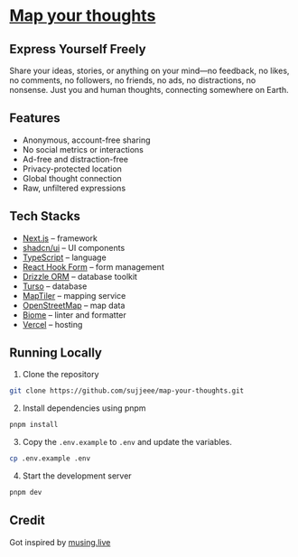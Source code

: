 # [Map your thoughts](https://map-your-thoughts.vercel.app)

<kbd>
<!-- video -->
</kbd>

## Express Yourself Freely

Share your ideas, stories, or anything on your mind—no feedback, no likes, no comments, no followers, no friends, no ads, no distractions, no nonsense. Just you and human thoughts, connecting somewhere on Earth.

## Features

- Anonymous, account-free sharing
- No social metrics or interactions
- Ad-free and distraction-free
- Privacy-protected location
- Global thought connection
- Raw, unfiltered expressions

## Tech Stacks

- [Next.js](https://nextjs.org/) – framework
- [shadcn/ui](https://ui.shadcn.com/) – UI components
- [TypeScript](https://www.typescriptlang.org/) – language
- [React Hook Form](https://react-hook-form.com/) – form management
- [Drizzle ORM](https://orm.drizzle.team/) – database toolkit
- [Turso](https://turso.tech/) – database
- [MapTiler](https://www.maptiler.com/) – mapping service
- [OpenStreetMap](https://www.openstreetmap.org/) – map data
- [Biome](https://biomejs.dev/) – linter and formatter
- [Vercel](https://vercel.com/) – hosting

## Running Locally

1. Clone the repository

```bash
git clone https://github.com/sujjeee/map-your-thoughts.git
```

2. Install dependencies using pnpm

```bash
pnpm install
```

3. Copy the `.env.example` to `.env` and update the variables.

```bash
cp .env.example .env
```

4. Start the development server

```bash
pnpm dev
```

## Credit

Got inspired by <a href="https://musing.live">musing.live</a>
